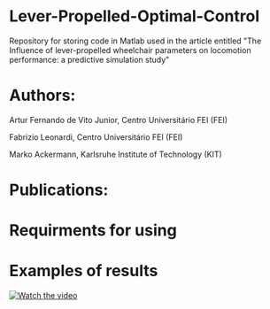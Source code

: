# Lever-Propelled-Optimal-Control

Repository for storing code in Matlab used in the article entitled "The Influence of lever-propelled wheelchair parameters on locomotion performance: a predictive simulation study"

# Authors:

Artur Fernando de Vito Junior, Centro Universitário FEI (FEI)

Fabrizio Leonardi, Centro Universitário FEI (FEI)

Marko Ackermann, Karlsruhe Institute of Technology (KIT)

# Publications:




# Requirments for using



# Examples of results
[![Watch the video]()]([https://youtu.be/vt5fpE0bzSY](https://youtu.be/I48ndfU_nlA))


